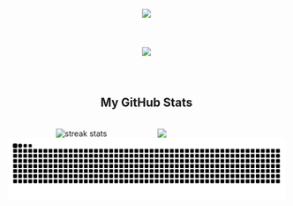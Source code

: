 <p align=center><img src="https://media1.tenor.com/m/GiUbb4qg_vwAAAAC/csharp-cat-programmer.gif"/></p>

<div>
   <h1 align="center"?
    <a href="https://git.io/typing-svg">
        <img src="https://readme-typing-svg.herokuapp.com/?font=Righteous&size=35&center=true&vCenter=true&width=500&height=70&duration=4000&lines=Hi+There!;+I'm+KenarLoNack!" />
    </a>
   </h1>
   <!--<img src="https://visitcount.itsvg.in/api?id=KenarLoNack&label=Profile%20Views&color=2&icon=5&pretty=false" />!-->

   <!-- <h3 align="center">Front End/Mobile Dev</h3> !-->
</div>



<!--- 🔭 Atualmente eu atrabalho com Front-end,mobile, HelpDesk
- 🌱 Estudando ReactJs, Expo, entre outros frameworks JS<br/> !-->

<!--<div align="center">
    <a href="mailto:hschiavolin@gmail.com">
      <img src="https://img.shields.io/badge/Gmail-333333?style=for-the-badge&logo=gmail&logoColor=red" target="_blank" />
    </a>
    <a href=https://in.linkedin.com/in/aiat-iiazalieva-7b8467108/" targte="_blank">
       <img src="https://img.shields.io/badge/LinkedIn-0077B5?style=for-the-badge&logo=linkedin&logoColor=white" target="_blank" />
    </a>
 </div> !-->


<!--<h2 align="center"> Languages-Frameworks-DataBase-Tools </h2>!-->
<br/>

 <!-- <div align="center">
    <a href="https://skillicons.dev">
        <img src="https://skillicons.dev/icons?i=github,javascript" /><br>
        <img src="https://skillicons.dev/icons?i=react,bootstrap,html,css,vscode,figma,tailwind,git,angular,firebase,discord,mongodb,nextjs,notion,php,ts,vite,vue" /> !-->
        
    
 </div>

  <h2 align="center">My GitHub Stats </h2>

   <br>
 <div align=center>
   <img width="46%" src="https://streak-stats.demolab.com/?user=KenarLoNack&count_private=true&theme=react&border_radius=10" alt="streak stats"/>     
   <img align="right" width="46%" src="https://github-readme-stats.vercel.app/api?username=KenarLoNack&show_icons=true&theme=gruvbox" />
   <img width="46%" align="center" src="https://github-readme-stats.vercel.app/api/top-langs/?username=KenarLoNack&hide=HTML&langs_count=8&layout=compact&theme=react&border_radius=10&size_weight=0.5&count_weight=0.5&exclude_repo=github-readme-stats" 
     alt="" /> 
   
<br/>
</div>


<picture align="center">
  <source media="(prefers-color-scheme: dark)" srcset="https://raw.githubusercontent.com/KenarLoNack/KenarLoNack/output/github-contribution-grid-snake-dark.svg">
  <source media="(prefers-color-scheme: light)" srcset="https://raw.githubusercontent.com/KenarLoNack/KenarLoNack/output/github-contribution-grid-snake-dark.svg">
  <img align="center" alt="github contribution grid snake animation" src="https://raw.githubusercontent.com/KenarLoNack/KenarLoNack/output/github-contribution-grid-snake.svg">
</picture>
